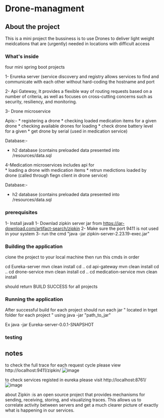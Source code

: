 # Drone-managment

## About the project 
This is a mini project the bussiness is to use Drones to deliver light weight meidcations that are (urgently) needed in locations with difficult access


### What's inside 

four mini spring boot projects

1- Erureka server (service discovery and registry allows services to find and communicate with each other without hard-coding the hostname and port 

2- Api Gateway, It provides a flexible way of routing requests based on a number of criteria, as well as focuses on cross-cutting concerns such as security, resiliency, and monitoring.

3- Drone microservice

Apis:-
    * registering a drone 
    * checking loaded medication items for a given drone
    * checking available drones for loading
    * check drone battery level for a given 
    * get drone by serial (used in medication service)

Database:-

   * h2 database (contains preloaded data presented into /resources/data.sql 
   
4-Medication microservices 
  includes api for  
    * loading a drone with medication items
    * retrun medictions loaded by drone (called through fiegn client in drone service)
    
Database:-

   * h2 database (contains preloaded data presented into /resources/data.sql 

### prerequisites


1- Install java8
1- Downlad zipkin server jar from https://jar-download.com/artifact-search/zipkin 
2- Make sure the port 9411 is not used in your system 
3- run the cmd "java -jar zipkin-server-2.23.19-exec.jar"



### Building the application
clone the project to your local machine 
then run this cmds in order 

cd Eureka-server
mvn clean install 
cd ..
cd api-gateway 
mvn clean install 
cd .. 
cd drone-service
mvn clean install
cd .. 
cd medication-service 
mvn clean install

should return BUILD SUCCESS for all projects 

### Running the application

After successful build for each project should run each jar " located in trget folder for each project " using java -jar "path_to_jar"

Ex java -jar Eureka-server-0.0.1-SNAPSHOT

### testing 




## notes 
to check the full trace for each request cycle please view http://localhost:9411/zipkin/ 
![image](https://user-images.githubusercontent.com/17744054/204864488-67284fae-5ba7-45c0-8f14-6d249f2bd962.png)

to check services registed in eureka please visit http://localhost:8761/
![image](https://user-images.githubusercontent.com/17744054/204864593-7de7354a-decc-4246-acf6-23f39c13298d.png)



about Zipkin :is an open source project that provides mechanisms for sending, receiving, storing, and visualizing traces. This allows us to correlate activity between servers and get a much clearer picture of exactly what is happening in our services. 
